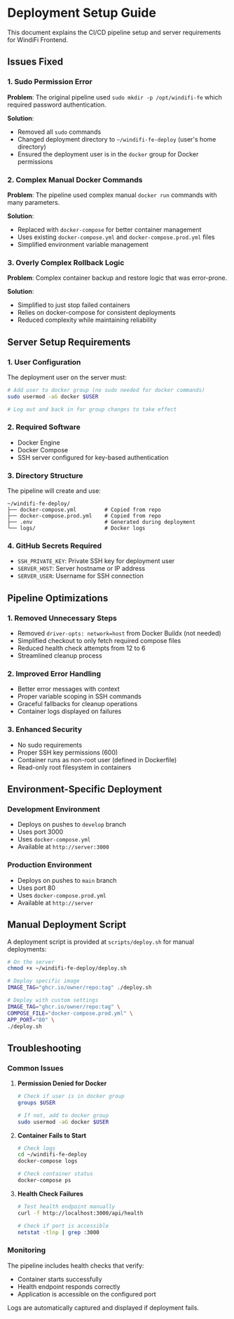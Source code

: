 # Deployment Setup Guide

This document explains the CI/CD pipeline setup and server requirements for WindiFi Frontend.

## Issues Fixed

### 1. Sudo Permission Error

**Problem**: The original pipeline used `sudo mkdir -p /opt/windifi-fe` which required password authentication.

**Solution**:

- Removed all `sudo` commands
- Changed deployment directory to `~/windifi-fe-deploy` (user's home directory)
- Ensured the deployment user is in the `docker` group for Docker permissions

### 2. Complex Manual Docker Commands

**Problem**: The pipeline used complex manual `docker run` commands with many parameters.

**Solution**:

- Replaced with `docker-compose` for better container management
- Uses existing `docker-compose.yml` and `docker-compose.prod.yml` files
- Simplified environment variable management

### 3. Overly Complex Rollback Logic

**Problem**: Complex container backup and restore logic that was error-prone.

**Solution**:

- Simplified to just stop failed containers
- Relies on docker-compose for consistent deployments
- Reduced complexity while maintaining reliability

## Server Setup Requirements

### 1. User Configuration

The deployment user on the server must:

```bash
# Add user to docker group (no sudo needed for docker commands)
sudo usermod -aG docker $USER

# Log out and back in for group changes to take effect
```

### 2. Required Software

- Docker Engine
- Docker Compose
- SSH server configured for key-based authentication

### 3. Directory Structure

The pipeline will create and use:

```
~/windifi-fe-deploy/
├── docker-compose.yml         # Copied from repo
├── docker-compose.prod.yml    # Copied from repo
├── .env                       # Generated during deployment
└── logs/                      # Docker logs
```

### 4. GitHub Secrets Required

- `SSH_PRIVATE_KEY`: Private SSH key for deployment user
- `SERVER_HOST`: Server hostname or IP address
- `SERVER_USER`: Username for SSH connection

## Pipeline Optimizations

### 1. Removed Unnecessary Steps

- Removed `driver-opts: network=host` from Docker Buildx (not needed)
- Simplified checkout to only fetch required compose files
- Reduced health check attempts from 12 to 6
- Streamlined cleanup process

### 2. Improved Error Handling

- Better error messages with context
- Proper variable scoping in SSH commands
- Graceful fallbacks for cleanup operations
- Container logs displayed on failures

### 3. Enhanced Security

- No sudo requirements
- Proper SSH key permissions (600)
- Container runs as non-root user (defined in Dockerfile)
- Read-only root filesystem in containers

## Environment-Specific Deployment

### Development Environment

- Deploys on pushes to `develop` branch
- Uses port 3000
- Uses `docker-compose.yml`
- Available at `http://server:3000`

### Production Environment

- Deploys on pushes to `main` branch
- Uses port 80
- Uses `docker-compose.prod.yml`
- Available at `http://server`

## Manual Deployment Script

A deployment script is provided at `scripts/deploy.sh` for manual deployments:

```bash
# On the server
chmod +x ~/windifi-fe-deploy/deploy.sh

# Deploy specific image
IMAGE_TAG="ghcr.io/owner/repo:tag" ./deploy.sh

# Deploy with custom settings
IMAGE_TAG="ghcr.io/owner/repo:tag" \
COMPOSE_FILE="docker-compose.prod.yml" \
APP_PORT="80" \
./deploy.sh
```

## Troubleshooting

### Common Issues

1. **Permission Denied for Docker**

   ```bash
   # Check if user is in docker group
   groups $USER

   # If not, add to docker group
   sudo usermod -aG docker $USER
   ```

2. **Container Fails to Start**

   ```bash
   # Check logs
   cd ~/windifi-fe-deploy
   docker-compose logs

   # Check container status
   docker-compose ps
   ```

3. **Health Check Failures**

   ```bash
   # Test health endpoint manually
   curl -f http://localhost:3000/api/health

   # Check if port is accessible
   netstat -tlnp | grep :3000
   ```

### Monitoring

The pipeline includes health checks that verify:

- Container starts successfully
- Health endpoint responds correctly
- Application is accessible on the configured port

Logs are automatically captured and displayed if deployment fails.
